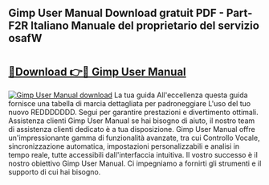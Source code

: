 ## Gimp User Manual Download gratuit PDF - Part-F2R Italiano Manuale del proprietario del servizio osafW

# <h2><a href="http://dfg6kj.blite.top/?on=Gimp+User+Manual">🔗Download 👉🔴 Gimp User Manual</a></h2>

[![Gimp User Manual download](https://i.imgur.com/lujVjoI.png)](http://dfg6kj.blite.top/?on=Gimp+User+Manual)
La tua guida All'eccellenza questa guida fornisce una tabella di marcia dettagliata per padroneggiare L'uso del tuo nuovo REDDDDDDD. Segui per garantire prestazioni e divertimento ottimali. Assistenza clienti Gimp User Manual se hai bisogno di aiuto, il nostro team di assistenza clienti dedicato è a tua disposizione. Gimp User Manual offre un'impressionante gamma di funzionalità avanzate, tra cui Controllo Vocale, sincronizzazione automatica, impostazioni personalizzabili e analisi in tempo reale, tutte accessibili dall'interfaccia intuitiva. Il vostro successo è il nostro obiettivo Gimp User Manual. Ci impegniamo a fornirti gli strumenti e il supporto di cui hai bisogno.
